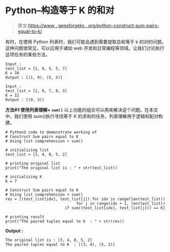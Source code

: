 # Python–构造等于 K 的和对

> 原文:[https://www . geesforgeks . org/python-construct-sum-pairs-equal-to-k/](https://www.geeksforgeeks.org/python-construct-sum-pairs-equal-to-k/)

有时，在使用 Python 列表时，我们可能会遇到需要提取总和等于 k 的对的问题。这种问题很常见，可以应用于诸如 web 开发和日常编程等领域。让我们讨论执行这项任务的某些方法。

```
Input : 
test_list = [1, 9, 5, 5, 7]
K = 10
Output : [(1, 9), (5, 5)]

Input : 
test_list = [1, 9, 7, 8, 3]
K = 12
Output : [(9, 3)]

```

**方法#1:使用列表理解+ `sum()`**
以上功能的组合可以用来解决这个问题。在本文中，我们使用 sum()执行寻找等于 K 的求和的任务，列表理解用于逻辑和配对构建。

```
# Python3 code to demonstrate working of 
# Construct Sum pairs equal to K
# Using list comprehension + sum()

# initializing list
test_list = [3, 4, 0, 5, 2]

# printing original list
print("The original list is : " + str(test_list))

# initializing K
K = 7

# Construct Sum pairs equal to K
# Using list comprehension + sum()
res = [(test_list[idx], test_list[j]) for idx in range(len(test_list))
                               for j in range(idx + 1, len(test_list))
                          if sum((test_list[idx], test_list[j])) == K]

# printing result 
print("The paired tuples equal to K  : " + str(res)) 
```

**Output :**

```
The original list is : [3, 4, 0, 5, 2]
The paired tuples equal to K  : [(3, 4), (5, 2)]

```